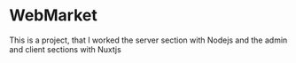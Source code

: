 # WebMarket
This is a project, that I worked the server section with Nodejs and the admin and  client sections with Nuxtjs
